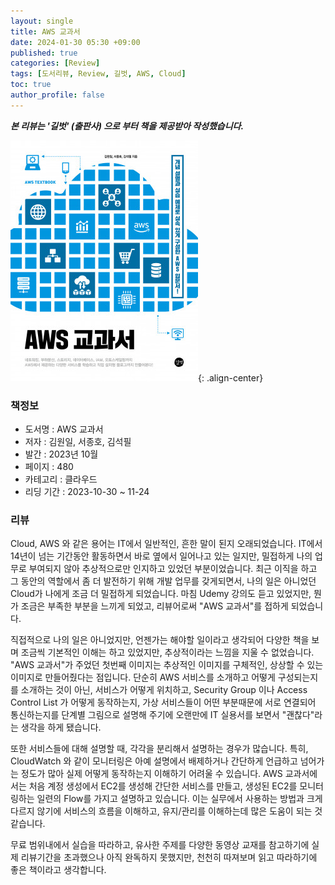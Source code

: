 ```yaml
---
layout: single
title: AWS 교과서
date: 2024-01-30 05:30 +09:00
published: true
categories: [Review]
tags: [도서리뷰, Review, 길벗, AWS, Cloud]
toc: true
author_profile: false
---
```


***본 리뷰는 '길벗' (출판사) 으로 부터 책을 제공받아 작성했습니다.***

![Cover Page](/assets/images/2024-01-30-aws_textbook.png){: .align-center}

### 책정보

- 도서명 : AWS 교과서
- 저자 : 김원일, 서종호, 김석필
- 발간 : 2023년 10월
- 페이지 : 480
- 카테고리 : 클라우드
- 리딩 기간 : 2023-10-30 ~ 11-24

### 리뷰

Cloud, AWS 와 같은 용어는 IT에서 일반적인, 흔한 말이 된지 오래되었습니다. IT에서 14년이 넘는 기간동안 활동하면서 바로 옆에서 일어나고 있는 일지만, 밀접하게 나의 업무로 부여되지 않아 추상적으로만 인지하고 있었던 부분이었습니다. 
최근 이직을 하고 그 동안의 역할에서 좀 더 발전하기 위해 개발 업무를 갖게되면서, 나의 일은 아니었던 Cloud가 나에게 조금 더 밀접하게 되었습니다. 마침 Udemy 강의도 듣고 있었지만, 뭔가 조금은 부족한 부분을 느끼게 되었고, 리뷰어로써 "AWS 교과서"를 접하게 되었습니다. 

직접적으로 나의 일은 아니었지만, 언젠가는 해야할 일이라고 생각되어 다양한 책을 보며 조금씩 기본적인 이해는 하고 있었지만, 추상적이라는 느낌을 지울 수 없었습니다. 
"AWS 교과서"가 주었던 첫번째 이미지는 추상적인 이미지를 구체적인, 상상할 수 있는 이미지로 만들어줬다는 점입니다. 
단순히 AWS 서비스를 소개하고 어떻게 구성되는지를 소개하는 것이 아닌, 서비스가 어떻게 위치하고, Security Group 이나 Access Control List 가 어떻게 동작하는지, 가상 서비스들이 어떤 부분때문에 서로 연결되어 통신하는지를 단계별 그림으로 설명해 주기에 오랜만에 IT 실용서를 보면서 "괜찮다"라는 생각을 하게 됐습니다. 

또한 서비스들에 대해 설명할 때, 각각을 분리해서 설명하는 경우가 많습니다. 특히, CloudWatch 와 같이 모니터링은 아예 설명에서 배제하거나 간단하게 언급하고 넘어가는 정도가 많아 실제 어떻게 동작하는지 이해하기 어려울 수 있습니다. AWS 교과서에서는 처음 계정 생성에서 EC2를 생성해 간단한 서비스를 만들고, 생성된 EC2를 모니터링하는 일련의 Flow를 가지고 설명하고 있습니다. 이는 실무에서 사용하는 방법과 크게 다르지 않기에 서비스의 흐름을 이해하고, 유지/관리를 이해하는데 많은 도움이 되는 것 같습니다. 

무료 범위내에서 실습을 따라하고, 유사한 주제를 다양한 동영상 교재를 참고하기에 실제 리뷰기간을 초과했으나 아직 완독하지 못했지만, 천천히 따져보며 읽고 따라하기에 좋은 책이라고 생각합니다. 
